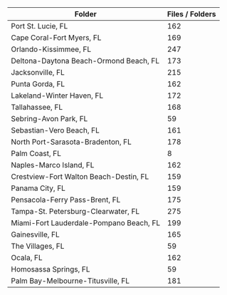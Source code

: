 | Folder                                  |   Files / Folders |
|-----------------------------------------|-------------------|
| Port St. Lucie, FL                      |               162 |
| Cape Coral-Fort Myers, FL               |               169 |
| Orlando-Kissimmee, FL                   |               247 |
| Deltona-Daytona Beach-Ormond Beach, FL  |               173 |
| Jacksonville, FL                        |               215 |
| Punta Gorda, FL                         |               162 |
| Lakeland-Winter Haven, FL               |               172 |
| Tallahassee, FL                         |               168 |
| Sebring-Avon Park, FL                   |                59 |
| Sebastian-Vero Beach, FL                |               161 |
| North Port-Sarasota-Bradenton, FL       |               178 |
| Palm Coast, FL                          |                 8 |
| Naples-Marco Island, FL                 |               162 |
| Crestview-Fort Walton Beach-Destin, FL  |               159 |
| Panama City, FL                         |               159 |
| Pensacola-Ferry Pass-Brent, FL          |               175 |
| Tampa-St. Petersburg-Clearwater, FL     |               275 |
| Miami-Fort Lauderdale-Pompano Beach, FL |               199 |
| Gainesville, FL                         |               165 |
| The Villages, FL                        |                59 |
| Ocala, FL                               |               162 |
| Homosassa Springs, FL                   |                59 |
| Palm Bay-Melbourne-Titusville, FL       |               181 |